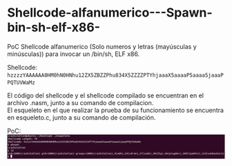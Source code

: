 # Shellcode-alfanumerico---Spawn-bin-sh-elf-x86-
PoC Shellcode alfanumerico (Solo numeros y letras (mayúsculas y minúsculas)) para invocar un /bin/sh, ELF x86.  
  
Shellcode: `hzzzzYAAAAAA0HM0hN0HNhu12ZX5ZBZZPhu834X5ZZZZPTYhjaaaX5aaaaP5aaaa5jaaaPPQTUVWaMz`  
  
El código del shellcode y el shellcode compilado se encuentran en el archivo .nasm, junto a su comando de compilacion.  
El esqueleto en el que realizar la prueba de su funcionamiento se encuentra en esqueleto.c, junto a su comando de compilación.  

PoC:  
![Alt text](prueba.png)
